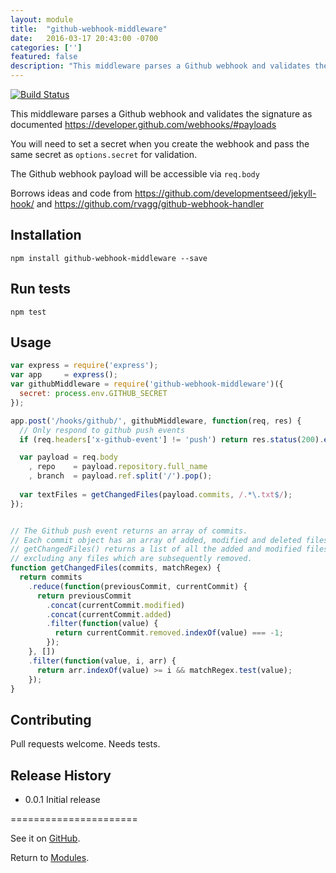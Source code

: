 ```yaml
---
layout: module
title:  "github-webhook-middleware"
date:   2016-03-17 20:43:00 -0700
categories: ['']
featured: false
description: "This middleware parses a Github webhook and validates the signature."
---
```


[![Build Status](https://travis-ci.org/digidem/github-webhook-middleware.svg)](https://travis-ci.org/digidem/github-webhook-middleware)


This middleware parses a Github webhook and validates the signature as documented https://developer.github.com/webhooks/#payloads

You will need to set a secret when you create the webhook and pass the same secret as `options.secret` for validation.

The Github webhook payload will be accessible via `req.body`

Borrows ideas and code from https://github.com/developmentseed/jekyll-hook/ and https://github.com/rvagg/github-webhook-handler

## Installation

`npm install github-webhook-middleware --save`

## Run tests

`npm test`

## Usage

```javascript
var express = require('express');
var app     = express();
var githubMiddleware = require('github-webhook-middleware')({
  secret: process.env.GITHUB_SECRET
});

app.post('/hooks/github/', githubMiddleware, function(req, res) {
  // Only respond to github push events
  if (req.headers['x-github-event'] != 'push') return res.status(200).end();

  var payload = req.body
    , repo    = payload.repository.full_name
    , branch  = payload.ref.split('/').pop();
  
  var textFiles = getChangedFiles(payload.commits, /.*\.txt$/);
});


// The Github push event returns an array of commits.
// Each commit object has an array of added, modified and deleted files.
// getChangedFiles() returns a list of all the added and modified files
// excluding any files which are subsequently removed.
function getChangedFiles(commits, matchRegex) {
  return commits
    .reduce(function(previousCommit, currentCommit) {
      return previousCommit
        .concat(currentCommit.modified)
        .concat(currentCommit.added)
        .filter(function(value) {
          return currentCommit.removed.indexOf(value) === -1;
        });
    }, [])
    .filter(function(value, i, arr) {
      return arr.indexOf(value) >= i && matchRegex.test(value);
    });
}
```

## Contributing

Pull requests welcome. Needs tests.

## Release History

* 0.0.1 Initial release


======================

See it on [GitHub](https://github.com/digidem/github-webhook-middleware).

Return to [Modules](/modules).